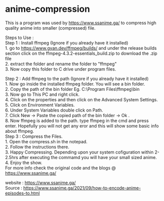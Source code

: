 # anime-compression <br />
This is a program was used by https://www.ssanime.ga/ to compress high quality anime into smaller (compressed) file. <br />

Steps to Use : <br />
Step 1 : Install ffmpeg (Ignore if you already have it installed) <br />
         1. go to https://www.gyan.dev/ffmpeg/builds/ and under the release builds section click on the ffmpeg-4.3.2-essentials_build.zip to download the .zip file <br />
         2. extract the folder and rename the folder to "ffmpeg" <br />
         3. Now copy this folder to C drive under program files. <br />

Step 2 : Add ffmpeg to the path (Ignore if you already have it installed) <br />
        1. Now go inside the installed ffmpeg folder. You will see a bin folder.  <br />
        2. Copy the path of the bin folder Eg. C:\Program Files\ffmpeg\bin <br />
        3. Now go to This PC and right click.  <br />
        4. Click on the properties and then click on the Advanced System Settings. <br />
        5. Click on Environment Variables. <br />
        6. Under System Variables double click on Path. <br />
        7. Click New -> Paste the copied path of the bin folder -> Ok . <br />
        8. Now ffmpeg is added to the path. type ffmpeg in the cmd and press enter. Hopefully you will not get any eror and this will show some basic info about ffmpeg. <br />
Step 3 : Compress the Files. <br />
        1. Open the compress.sh in the notepad. <br />
        2. Follow the instructions there. <br />
        3. Happy Compressing. Depending upon your system cofiguration within 2-2.5hrs after executing the commamd you will have your small sized anime. <br />
        4. Enjoy the show. <br />
For more info check the original code and the blogs @ https://www.ssanime.ga/ <br />

website : https://www.ssanime.ga/ <br />
Source : https://www.ssanime.ga/2021/09/how-to-encode-anime-episodes-to.html
        
          
